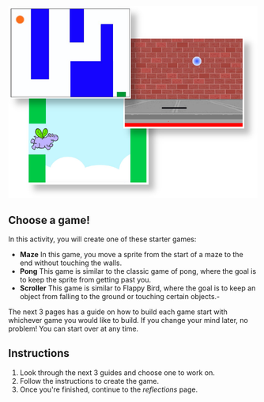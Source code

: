 ![](.guides/img/starter-games.png)

## Choose a game!

In this activity, you will create one of these starter games:

- **Maze**
  In this game, you move a sprite from the start of a maze to the end without touching the walls.
- **Pong**
  This game is similar to the classic game of pong, where the goal is to keep the sprite from getting past you.
- **Scroller**
  This game is similar to Flappy Bird, where the goal is to keep an object from falling to the ground or touching certain objects.- 

The next 3 pages has a guide on how to build each game start with whichever game you would like to build. If you change your mind later, no problem! You can start over at any time.

## Instructions

1. Look through the next 3 guides and choose one to work on.
2. Follow the instructions to create the game.
3. Once you're finished, continue to the *reflections* page.